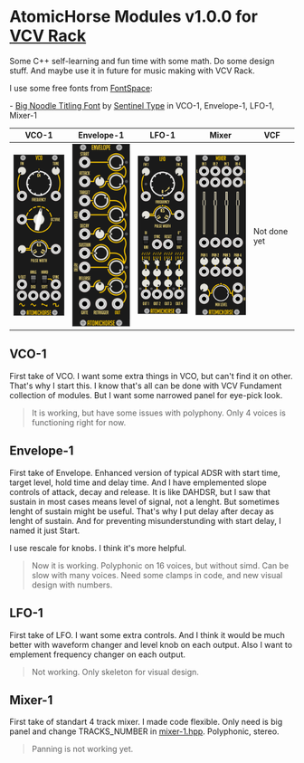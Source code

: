# AtomicHorse Modules v1.0.0 for [VCV Rack](https://github.com/VCVRack/)

Some C++ self-learning and fun time with some math. Do some design stuff. And maybe use it in future for music making with VCV Rack.

I use some free fonts from [FontSpace](https://www.fontspace.com/commercial-fonts):

\- [Big Noodle Titling Font](https://www.fontspace.com/big-noodle-titling-font-f35093) by [Sentinel Type](https://www.fontspace.com/sentinel-type) in VCO-1, Envelope-1, LFO-1, Mixer-1

VCO-1 | Envelope-1 | LFO-1 | Mixer | VCF
|---|---|---|---|---|
| ![VCO-1](/pics/vco-1.png "Third version of visual design") | ![Envelope-1](/pics/envelope-1.png "Third version of visual design") | ![LFO-1](/pics/lfo-1.png "Second version of visual design") | ![Mixer-1](/pics/mixer-1.png "First version of visual design") | Not done yet |

## VCO-1

First take of VCO. I want some extra things in VCO, but can't find it on other. That's why I start this. I know that's all can be done with VCV Fundament collection of modules. But I want some narrowed panel for eye-pick look.

> It is working, but have some issues with polyphony. Only 4 voices is functioning right for now.

## Envelope-1

First take of Envelope. Enhanced version of typical ADSR with start time, target level, hold time and delay time. And I have emplemented slope controls of attack, decay and release. It is like DAHDSR, but I saw that sustain in most cases means level of signal, not a lenght. But sometimes lenght of sustain might be useful. That's why I put delay after decay as lenght of sustain. And for preventing misunderstunding with start delay, I named it just Start. 

I use rescale for knobs. I think it's more helpful. 

> Now it is working. Polyphonic on 16 voices, but without simd. Can be slow with many voices. Need some clamps in code, and new visual design with numbers.

## LFO-1

First take of LFO. I want some extra controls. And I think it would be much better with waveform changer and level knob on each output. Also I want to emplement frequency changer on each output.

> Not working. Only skeleton for visual design.  


## Mixer-1

First take of standart 4 track mixer. I made code flexible. Only need is big panel and change TRACKS_NUMBER in [mixer-1.hpp](https://github.com/animeslave/AtomicHorseModules/blob/master/src/mixer-1.hpp). Polyphonic, stereo.

> Panning is not working yet. 

